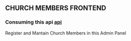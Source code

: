 ## CHURCH MEMBERS FRONTEND

### Consuming this api [api](https://github.com/brunogcpinheiro/church_members_api)

Register and Mantain Church Members in this Admin Panel